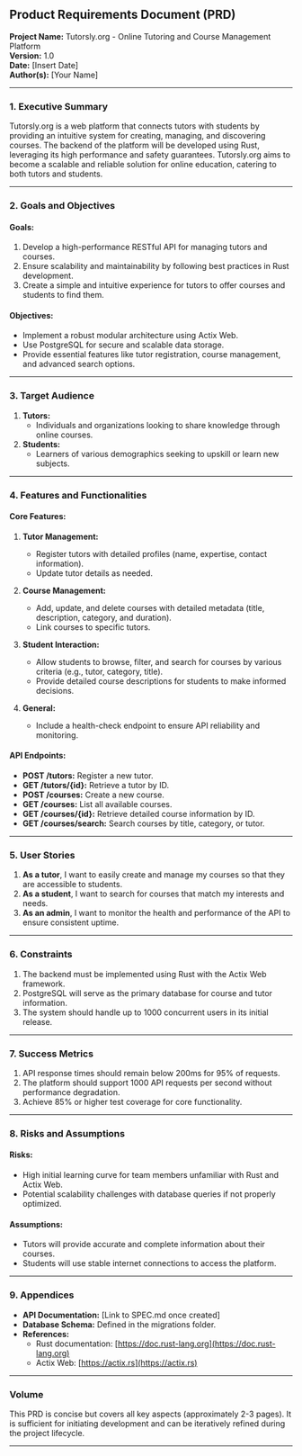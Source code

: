 ## **Product Requirements Document (PRD)**
**Project Name:** Tutorsly.org - Online Tutoring and Course Management Platform  
**Version:** 1.0  
**Date:** [Insert Date]  
**Author(s):** [Your Name]

---

### **1. Executive Summary**
Tutorsly.org is a web platform that connects tutors with students by providing an intuitive system for creating, managing, and discovering courses. The backend of the platform will be developed using Rust, leveraging its high performance and safety guarantees. Tutorsly.org aims to become a scalable and reliable solution for online education, catering to both tutors and students.

---

### **2. Goals and Objectives**
#### **Goals:**
1. Develop a high-performance RESTful API for managing tutors and courses.
2. Ensure scalability and maintainability by following best practices in Rust development.
3. Create a simple and intuitive experience for tutors to offer courses and students to find them.

#### **Objectives:**
- Implement a robust modular architecture using Actix Web.
- Use PostgreSQL for secure and scalable data storage.
- Provide essential features like tutor registration, course management, and advanced search options.

---

### **3. Target Audience**
1. **Tutors:**
    - Individuals and organizations looking to share knowledge through online courses.
2. **Students:**
    - Learners of various demographics seeking to upskill or learn new subjects.

---

### **4. Features and Functionalities**
#### **Core Features:**
1. **Tutor Management:**
    - Register tutors with detailed profiles (name, expertise, contact information).
    - Update tutor details as needed.

2. **Course Management:**
    - Add, update, and delete courses with detailed metadata (title, description, category, and duration).
    - Link courses to specific tutors.

3. **Student Interaction:**
    - Allow students to browse, filter, and search for courses by various criteria (e.g., tutor, category, title).
    - Provide detailed course descriptions for students to make informed decisions.

4. **General:**
    - Include a health-check endpoint to ensure API reliability and monitoring.

#### **API Endpoints:**
- **POST /tutors:** Register a new tutor.
- **GET /tutors/{id}:** Retrieve a tutor by ID.
- **POST /courses:** Create a new course.
- **GET /courses:** List all available courses.
- **GET /courses/{id}:** Retrieve detailed course information by ID.
- **GET /courses/search:** Search courses by title, category, or tutor.

---

### **5. User Stories**
1. **As a tutor**, I want to easily create and manage my courses so that they are accessible to students.
2. **As a student**, I want to search for courses that match my interests and needs.
3. **As an admin**, I want to monitor the health and performance of the API to ensure consistent uptime.

---

### **6. Constraints**
1. The backend must be implemented using Rust with the Actix Web framework.
2. PostgreSQL will serve as the primary database for course and tutor information.
3. The system should handle up to 1000 concurrent users in its initial release.

---

### **7. Success Metrics**
1. API response times should remain below 200ms for 95% of requests.
2. The platform should support 1000 API requests per second without performance degradation.
3. Achieve 85% or higher test coverage for core functionality.

---

### **8. Risks and Assumptions**
#### **Risks:**
- High initial learning curve for team members unfamiliar with Rust and Actix Web.
- Potential scalability challenges with database queries if not properly optimized.

#### **Assumptions:**
- Tutors will provide accurate and complete information about their courses.
- Students will use stable internet connections to access the platform.

---

### **9. Appendices**
- **API Documentation:** [Link to SPEC.md once created]
- **Database Schema:** Defined in the migrations folder.
- **References:**
    - Rust documentation: [https://doc.rust-lang.org](https://doc.rust-lang.org)
    - Actix Web: [https://actix.rs](https://actix.rs)

---

### **Volume**
This PRD is concise but covers all key aspects (approximately 2-3 pages). It is sufficient for initiating development and can be iteratively refined during the project lifecycle.

---
